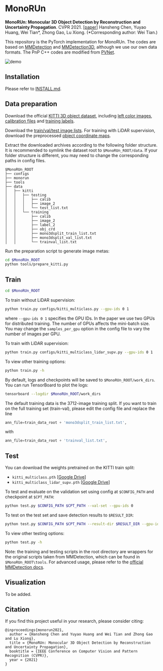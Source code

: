 # MonoRUn

**MonoRUn: Monocular 3D Object Detection by Reconstruction and Uncertainty Propagation**. CVPR 2021. [[paper](https://arxiv.org/abs/2103.12605)]
Hansheng Chen, Yuyao Huang, Wei Tian*, Zhong Gao, Lu Xiong. (\*Corresponding author: Wei Tian.)

This repository is the PyTorch implementation for MonoRUn. The codes are based on [MMDetection](https://github.com/open-mmlab/mmdetection) and [MMDetection3D](https://github.com/open-mmlab/mmdetection3d),  although we use our own data formats. The PnP C++ codes are modified from [PVNet](https://github.com/zju3dv/clean-pvnet).



<img src="demo/demo.gif" alt="demo"  />



## Installation

Please refer to [INSTALL.md](INSTALL.md).

## Data preparation

Download the official [KITTI 3D object dataset](http://www.cvlibs.net/datasets/kitti/eval_object.php?obj_benchmark=3d), including [left color images](http://www.cvlibs.net/download.php?file=data_object_image_2.zip), [calibration files](http://www.cvlibs.net/download.php?file=data_object_calib.zip) and [training labels](http://www.cvlibs.net/download.php?file=data_object_label_2.zip).

Download the [train/val/test image lists](https://drive.google.com/file/d/1edZKOKMV1Z8foip3QOMlnLte4DXuiJ0-/view?usp=sharing). For training with LiDAR supervision, download the preprocessed [object coordinate maps](https://drive.google.com/file/d/1yfgq0h0kzPQ6T6LEI3E0qQaIp_3mCVeZ/view?usp=sharing).

Extract the downloaded archives according to the following folder structure. It is recommended to symlink the dataset root to `$MonoRUn_ROOT/data`. If your folder structure is different, you may need to change the corresponding paths in config files.

```
$MonoRUn_ROOT
├── configs
├── monorun
├── tools
├── data
│   ├── kitti
│   │   ├── testing
│   │   │   ├── calib
│   │   │   ├── image_2
│   │   │   └── test_list.txt
│   │   └── training
│   │       ├── calib
│   │       ├── image_2
│   │       ├── label_2
│   │       ├── obj_crd
│   │       ├── mono3dsplit_train_list.txt
│   │       ├── mono3dsplit_val_list.txt
│   │       └── trainval_list.txt
```

Run the preparation script to generate image metas:

```bash
cd $MonoRUn_ROOT
python tools/prepare_kitti.py
```

## Train

```bash
cd $MonoRUn_ROOT
```

To train without LiDAR supervision:

``` bash
python train.py configs/kitti_multiclass.py --gpu-ids 0 1
```

where  `--gpu-ids 0 1` specifies the GPU IDs. In the paper we use two GPUs for distributed training.  The number of GPUs affects the mini-batch size. You may change the `samples_per_gpu` option in the config file to vary the number of images per GPU.

To train with LiDAR supervision:

```bash
python train.py configs/kitti_multiclass_lidar_supv.py --gpu-ids 0 1
```

To view other training options:

```bash
python train.py -h
```

By default, logs and checkpoints will be saved to `$MonoRUn_ROOT/work_dirs`. You can run TensorBoard to plot the logs:

```bash
tensorboard --logdir $MonoRUn_ROOT/work_dirs
```

The default training data is the 3712-image training split. If you want to train on the full training set (train-val), please edit the config file and replace the line 

```python
ann_file=train_data_root + 'mono3dsplit_train_list.txt',
```

with

```python
ann_file=train_data_root + 'trainval_list.txt',
```

## Test

You can download the weights pretrained on the KITTI train split:

- `kitti_multiclass.pth` [[Google Drive](https://drive.google.com/file/d/1J_3BnMrhKGCeBT1R2VxK8hZbUhUlHpDd/view?usp=sharing)]
- `kitti_multiclass_lidar_supv.pth` [[Google Drive](https://drive.google.com/file/d/1T0aTZtjs1YGU2j09VldLubUr_057p_eJ/view?usp=sharing)]

To test and evaluate on the validation set using config at `$CONFIG_PATH` and checkpoint at `$CPT_PATH`:

```bash
python test.py $CONFIG_PATH $CPT_PATH --val-set --gpu-ids 0
```

To test on the test set and save detection results to `$RESULT_DIR`:

```bash
python test.py $CONFIG_PATH $CPT_PATH --result-dir $RESULT_DIR --gpu-ids 0
```

To view other testing options:

```bash
python test.py -h
```

Note: the training and testing scripts in the root directory are wrappers for the original scripts taken from MMDetection, which can be found in `$MonoRUn_ROOT\tools`. For advanced usage, please refer to the [official MMDetection docs](https://mmdetection.readthedocs.io).

## Visualization

To be added.

## Citation

If you find this project useful in your research, please consider citing:

```
@inproceedings{monorun2021, 
  author = {Hansheng Chen and Yuyao Huang and Wei Tian and Zhong Gao and Lu Xiong}, 
  title = {MonoRUn: Monocular 3D Object Detection by Reconstruction and Uncertainty Propagation}, 
  booktitle = {IEEE Conference on Computer Vision and Pattern Recognition (CVPR)}, 
  year = {2021}
}
```
